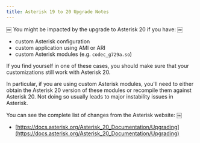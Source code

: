 ```yaml
---
title: Asterisk 19 to 20 Upgrade Notes
---
```


￼ You might be impacted by the upgrade to Asterisk 20 if you have: ￼

- custom Asterisk configuration
- custom application using AMI or ARI
- custom Asterisk modules (e.g. `codec_g729a.so`)

If you find yourself in one of these cases, you should make sure that your customizations still work
with Asterisk 20.

In particular, if you are using custom Asterisk modules, you'll need to either obtain the Asterisk
20 version of these modules or recompile them against Asterisk 20. Not doing so usually leads to
major instability issues in Asterisk.

You can see the complete list of changes from the Asterisk website: ￼

- [https://docs.asterisk.org/Asterisk_20_Documentation/Upgrading](https://docs.asterisk.org/Asterisk_20_Documentation/Upgrading)
